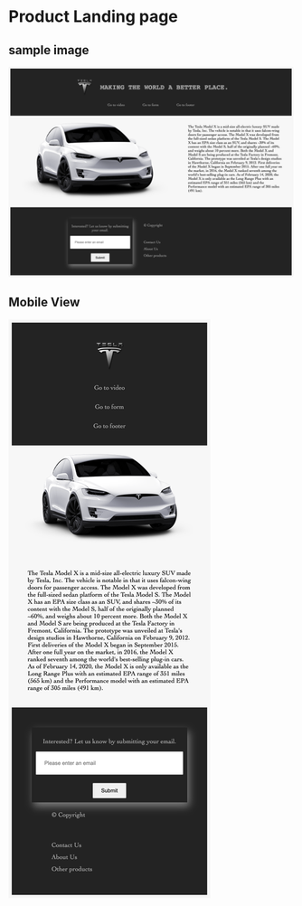 # Product Landing page
## sample image
![alt text](./sample_images/sample.png)
## Mobile View
![alt text](./sample_images/sample2.png) 